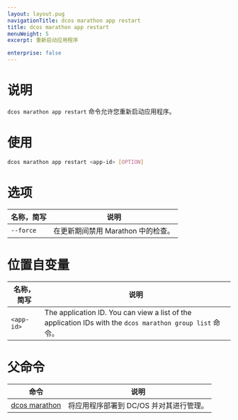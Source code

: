```yaml
---
layout: layout.pug
navigationTitle: dcos marathon app restart
title: dcos marathon app restart
menuWeight: 5
excerpt: 重新启动应用程序

enterprise: false
---
```



# 说明
`dcos marathon app restart` 命令允许您重新启动应用程序。

# 使用

```bash
dcos marathon app restart <app-id> [OPTION]
```

# 选项

| 名称，简写 | 说明 |
|---------|-------------|
| `--force` | 在更新期间禁用 Marathon 中的检查。|

# 位置自变量

| 名称，简写 | 说明 |
|---------|-------------|
| `<app-id>`   |  The application ID.  You can view a list of the application IDs with the `dcos marathon group list` 命令。|

# 父命令

| 命令 | 说明 |
|---------|-------------|
| [dcos marathon](/1.11/cli/command-reference/dcos-marathon/) | 将应用程序部署到 DC/OS 并对其进行管理。|


